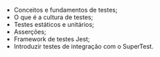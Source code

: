 * Conceitos e fundamentos de testes;
* O que é a cultura de testes;
* Testes estáticos e unitários;
* Asserções;
* Framework de testes Jest;
* Introduzir testes de integração com o SuperTest.